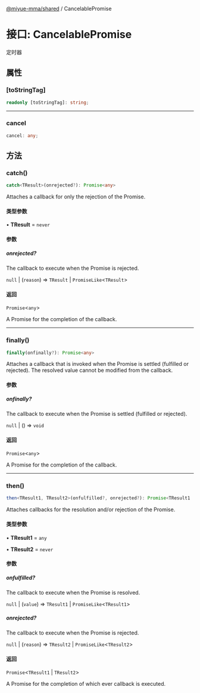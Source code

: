 [@miyue-mma/shared](../index.md) / CancelablePromise

# 接口: CancelablePromise

定时器

## 属性

### \[toStringTag\]

```ts
readonly [toStringTag]: string;
```

***

### cancel

```ts
cancel: any;
```

## 方法

### catch()

```ts
catch<TResult>(onrejected?): Promise<any>
```

Attaches a callback for only the rejection of the Promise.

#### 类型参数

• **TResult** = `never`

#### 参数

##### onrejected?

The callback to execute when the Promise is rejected.

`null` | (`reason`) => `TResult` \| `PromiseLike`\<`TResult`\>

#### 返回

`Promise`\<`any`\>

A Promise for the completion of the callback.

***

### finally()

```ts
finally(onfinally?): Promise<any>
```

Attaches a callback that is invoked when the Promise is settled (fulfilled or rejected). The
resolved value cannot be modified from the callback.

#### 参数

##### onfinally?

The callback to execute when the Promise is settled (fulfilled or rejected).

`null` | () => `void`

#### 返回

`Promise`\<`any`\>

A Promise for the completion of the callback.

***

### then()

```ts
then<TResult1, TResult2>(onfulfilled?, onrejected?): Promise<TResult1 | TResult2>
```

Attaches callbacks for the resolution and/or rejection of the Promise.

#### 类型参数

• **TResult1** = `any`

• **TResult2** = `never`

#### 参数

##### onfulfilled?

The callback to execute when the Promise is resolved.

`null` | (`value`) => `TResult1` \| `PromiseLike`\<`TResult1`\>

##### onrejected?

The callback to execute when the Promise is rejected.

`null` | (`reason`) => `TResult2` \| `PromiseLike`\<`TResult2`\>

#### 返回

`Promise`\<`TResult1` \| `TResult2`\>

A Promise for the completion of which ever callback is executed.
